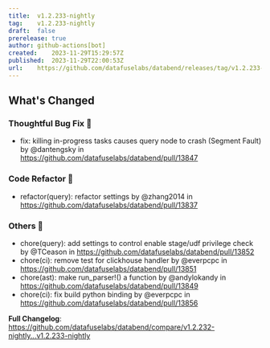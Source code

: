 ```yaml
---
title:	v1.2.233-nightly
tag:	v1.2.233-nightly
draft:	false
prerelease:	true
author:	github-actions[bot]
created:	2023-11-29T15:29:57Z
published:	2023-11-29T22:00:53Z
url:	https://github.com/datafuselabs/databend/releases/tag/v1.2.233-nightly
---
```

<!-- Release notes generated using configuration in .github/release.yml at main -->

## What's Changed
### Thoughtful Bug Fix 🔧
* fix: killing in-progress tasks causes query node to crash (Segment Fault) by @dantengsky in https://github.com/datafuselabs/databend/pull/13847
### Code Refactor 🎉
* refactor(query): refactor settings by @zhang2014 in https://github.com/datafuselabs/databend/pull/13837
### Others 📒
* chore(query): add settings to control enable stage/udf privilege check by @TCeason in https://github.com/datafuselabs/databend/pull/13852
* chore(ci): remove test for clickhouse handler by @everpcpc in https://github.com/datafuselabs/databend/pull/13851
* chore(ast): make run_parser!() a function by @andylokandy in https://github.com/datafuselabs/databend/pull/13849
* chore(ci): fix build python binding by @everpcpc in https://github.com/datafuselabs/databend/pull/13856


**Full Changelog**: https://github.com/datafuselabs/databend/compare/v1.2.232-nightly...v1.2.233-nightly

